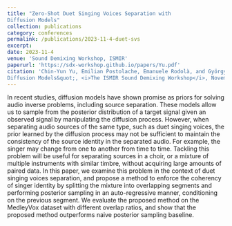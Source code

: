 ```yaml
---
title: "Zero-Shot Duet Singing Voices Separation with
Diffusion Models"
collection: publications
category: conferences
permalink: /publications/2023-11-4-duet-svs
excerpt:
date: 2023-11-4
venue: 'Sound Demixing Workshop, ISMIR'
paperurl: 'https://sdx-workshop.github.io/papers/Yu.pdf'
citation: 'Chin-Yun Yu, Emilian Postolache, Emanuele Rodolà, and György Fazekas, &quot;Zero-Shot Duet Singing Voices Separation with
Diffusion Models&quot;, <i>The ISMIR Sound Demixing Workshop</i>, November 2023.'
---
```

In recent studies, diffusion models have shown promise as priors for solving audio inverse problems, including source separation. 
These models allow us to sample from the posterior distribution of a target signal given an observed signal by manipulating the diffusion process.
However, when separating audio sources of the same type, such as duet singing voices, the prior learned by the diffusion process may not be sufficient to maintain the consistency of the source identity in the separated audio.
For example, the singer may change from one to another from time to time.
Tackling this problem will be useful for separating sources in a choir, or a mixture of multiple instruments with similar timbre, without acquiring large amounts of paired data.
In this paper, we examine this problem in the context of duet singing voices separation, and propose a method to enforce the coherency of singer identity by splitting the mixture into overlapping segments and performing posterior sampling in an auto-regressive manner, conditioning on the previous segment.
We evaluate the proposed method on the MedleyVox dataset with different overlap ratios, and show that the proposed method outperforms naive posterior sampling baseline.